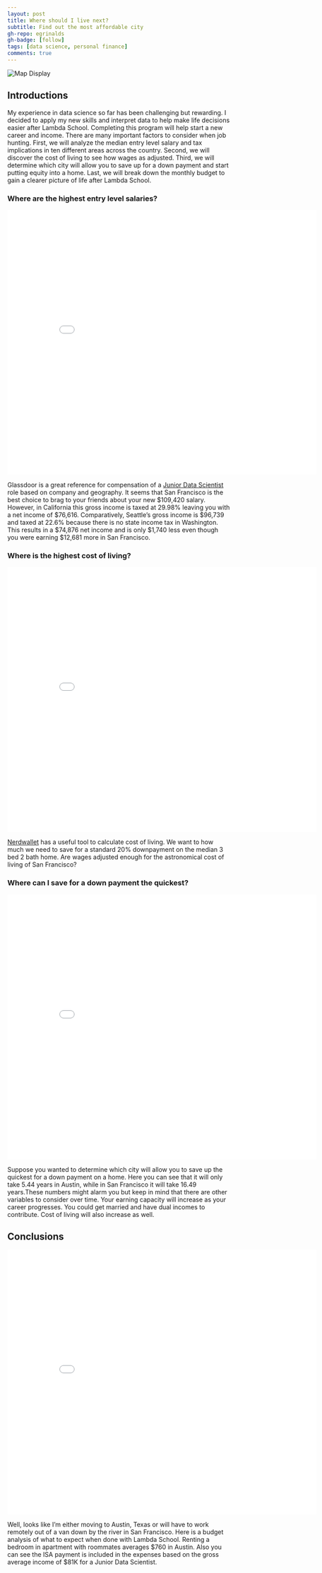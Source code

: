 ```yaml
---
layout: post
title: Where should I live next?
subtitle: Find out the most affordable city
gh-repo: egrinalds
gh-badge: [follow]
tags: [data science, personal finance]
comments: true
---
```


![Map Display](https://imgur.com/R181Vdq.png)

## Introductions

My experience in data science so far has been challenging but rewarding. I decided to apply my new skills and interpret data to help make life decisions easier after Lambda School. Completing this program will help start a new career and income. There are many important factors to consider when job hunting. First, we will analyze the median entry level salary and tax implications in ten different areas across the country. Second, we will discover the cost of living to see how wages as adjusted. Third, we will determine which city will allow you to save up for a down payment and start putting equity into a home. Last, we will break down the monthly budget to gain a clearer picture of life after Lambda School.

### Where are the highest entry level salaries?
<iframe width="700" height="600" frameborder="0" scrolling="no" src="//plotly.com/~egrinalds/1.embed"></iframe>

Glassdoor is a great reference for compensation of a [Junior Data Scientist](https://www.glassdoor.com/Salaries/san-francisco-junior-data-scientist-salary-SRCH_IL.0,13_IM759_KO14,35.htm/) role based on company and geography. It seems that San Francisco is the best choice to brag to your friends about your new $109,420 salary. However, in California this gross income is taxed at 29.98% leaving you with a net income of $76,616. Comparatively, Seattle’s gross income is $96,739 and taxed at 22.6% because there is no state income tax in Washington. This results in a $74,876 net income and is only $1,740 less even though you were earning $12,681 more in San Francisco. 

### Where is the highest cost of living?
<iframe width="700" height="600" frameborder="0" scrolling="no" src="//plotly.com/~egrinalds/3.embed"></iframe>

[Nerdwallet](https://www.nerdwallet.com/cost-of-living-calculator/) has a useful tool to calculate cost of living. We want to how much we need to save for a standard 20% downpayment on the median 3 bed 2 bath home. Are wages adjusted enough for the astronomical cost of living of San Francisco?

### Where can I save for a down payment the quickest?
<iframe width="700" height="600" frameborder="0" scrolling="no" src="//plotly.com/~egrinalds/5.embed"></iframe>

Suppose you wanted to determine which city will allow you to save up the quickest for a down payment on a home. Here you can see that it will only take 5.44 years in Austin, while in San Francisco it will take 16.49 years.These numbers might alarm you but keep in mind that there are other variables to consider over time. Your earning capacity will increase as your career progresses.  You could get married and have dual incomes to contribute. Cost of living will also increase as well. 


## Conclusions

<iframe width="700" height="600" frameborder="0" scrolling="no" src="//plotly.com/~egrinalds/7.embed"></iframe>

Well, looks like I’m either moving to Austin, Texas or will have to work remotely out of a van down by the river in San Francisco. Here is a budget analysis of what to expect when done with Lambda School. Renting a bedroom in apartment with roommates averages $760 in Austin. Also you can see the ISA payment is included in the expenses based on the gross average income of $81K for a Junior Data Scientist.







